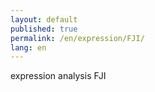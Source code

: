 ```yaml
---
layout: default
published: true
permalink: /en/expression/FJI/
lang: en
---
```


expression analysis FJI
